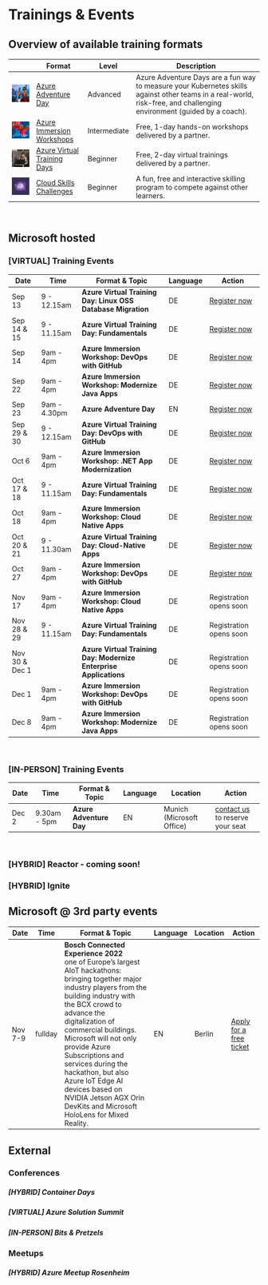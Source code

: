 # Trainings & Events

## Overview of available training formats

|        | Format   | Level |Description                          |   
|--------|---------|--------|-------------------------------------|
| <img src="./assets/azure_adventure_day.jpg">| [Azure Adventure Day](https://aka.ms/azure-adventure-day) | Advanced | Azure Adventure Days are a fun way to measure your Kubernetes skills against other teams in a real-world, risk-free, and challenging environment (guided by a coach).  |   
| <img src="./assets/azure_immersion_workshop.jpg">| [Azure Immersion Workshops](https://www.microsoft.com/de-de/techwiese/events/immersion-workshops.aspx) | Intermediate | Free, 1-day hands-on workshops delivered by a partner. |   
| <img src="./assets/azure_virtual_training_days.jpg">| [Azure Virtual Training Days](https://www.microsoft.com/de-de/techwiese/events/microsoft-training-days.aspx)| Beginner | Free, 2-day virtual trainings delivered by a partner. |   
| <img src="./assets/cloud_skills_challenge.jpg">| [Cloud Skills Challenges](https://www.microsoft.com/de-de/techwiese/events/cloud-skills-challenge.aspx)| Beginner | A fun, free and interactive skilling program to compete against other learners. |   

<br/>

## Microsoft hosted

### [VIRTUAL] Training Events

| Date   | Time   | Format & Topic | Language                     |   Action |
|--------|---------|--------|-------------------------------------|----------------|
|Sep 13 | 9 - 12.15am | **Azure Virtual Training Day: Linux OSS Database Migration** | DE |[Register now](https://mktoevents.com/Microsoft+Event/354789/157-GQE-382)|
| Sep 14 & 15 | 9 - 11.15am | **Azure Virtual Training Day: Fundamentals** | DE |[Register now](https://mktoevents.com/Microsoft+Event/354547/157-GQE-382)|
| Sep 14 | 9am - 4pm | **Azure Immersion Workshop: DevOps with GitHub** | DE |[Register now](https://mktoevents.com/Microsoft+Event/354057/157-GQE-382)|
| Sep 22 | 9am - 4pm | **Azure Immersion Workshop: Modernize Java Apps** | DE |[Register now](https://mktoevents.com/Microsoft+Event/354345/157-GQE-382)|
| Sep 23 | 9am - 4.30pm | **Azure Adventure Day** | EN | [Register now](https://mktoevents.com/Microsoft+Event/360386/157-GQE-382)|
| Sep 29 & 30 | 9 - 12.15am | **Azure Virtual Training Day: DevOps with GitHub** | DE | [Register now](https://mktoevents.com/Microsoft+Event/355365/157-GQE-382)|
| Oct 6 | 9am - 4pm | **Azure Immersion Workshop: .NET App Modernization** | DE |[Register now](https://mktoevents.com/Microsoft+Event/357310/157-GQE-382)|
|Oct 17 & 18 | 9 - 11.15am | **Azure Virtual Training Day: Fundamentals** | DE |[Register now](https://mktoevents.com/Microsoft+Event/357817/157-GQE-382)|
| Oct 18 | 9am - 4pm | **Azure Immersion Workshop: Cloud Native Apps** | DE|[Register now](https://mktoevents.com/Microsoft+Event/357572/157-GQE-382)|
| Oct 20 & 21 | 9 - 11.30am | **Azure Virtual Training Day: Cloud-Native Apps** | DE |[Register now](https://mktoevents.com/Microsoft+Event/358566/157-GQE-382)|
| Oct 27 | 9am - 4pm | **Azure Immersion Workshop: DevOps with GitHub** | DE|[Register now](https://mktoevents.com/Microsoft+Event/360315/157-GQE-382)|
| Nov 17 | 9am - 4pm | **Azure Immersion Workshop: Cloud Native Apps** | DE|Registration opens soon|
| Nov 28 & 29 | 9 - 11.15am | **Azure Virtual Training Day: Fundamentals** | DE |Registration opens soon|
| Nov 30 & Dec 1 | | **Azure Virtual Training Day: Modernize Enterprise Applications** | DE |Registration opens soon|
| Dec 1 | 9am - 4pm | **Azure Immersion Workshop: DevOps with GitHub** | DE |Registration opens soon|
| Dec 8 | 9am - 4pm | **Azure Immersion Workshop: Modernize Java Apps** | DE | Registration opens soon|

<br/>

### [IN-PERSON] Training Events
| Date   | Time   | Format & Topic | Language                     |   Location | Action |
|--------|---------|--------|-------------------------------------|------------|--------|
| Dec 2 | 9.30am - 5pm | **Azure Adventure Day** | EN |Munich (Microsoft Office) | [contact us](mailto:azureadvday@microsoft.com) to reserve your seat

<br/>



### [HYBRID] Reactor - coming soon!

### [HYBRID] Ignite

## Microsoft @ 3rd party events
| Date   | Time   | Format & Topic | Language                     |   Location | Action |
|--------|---------|--------|-------------------------------------|------------|--------|
| Nov 7-9 | fullday | **Bosch Connected Experience 2022** <br> one of Europe’s largest AIoT hackathons: bringing together major industry players from the building industry with the BCX crowd to advance the digitalization of commercial buildings. <br> Microsoft will not only provide Azure Subscriptions and services during the hackathon, but also Azure IoT Edge AI devices based on NVIDIA Jetson AGX Orin DevKits and Microsoft HoloLens for Mixed Reality. | EN | Berlin | [Apply for a free ticket](https://bosch-connected-world.com/hackathon/building/)

## External

### Conferences

##### [HYBRID] Container Days
##### [VIRTUAL] Azure Solution Summit
##### [IN-PERSON] Bits & Pretzels

### Meetups

##### [HYBRID] Azure Meetup Rosenheim
